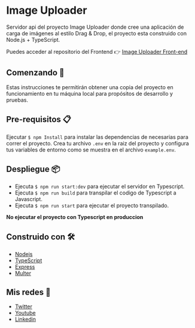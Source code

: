 # Image Uploader

Servidor api del proyecto Image Uploader donde cree una aplicación de carga de imágenes al estilo Drag & Drop, el proyecto esta construido con Node.js + TypeScript.

Puedes acceder al repositorio del Frontend 👉 [Image Uploader Front-end](https://github.com/thewuiz/imageUploader-api)

## Comenzando 🚀

Estas instrucciones te permitirán obtener una copia del proyecto en funcionamiento en tu máquina local para propósitos de desarrollo y pruebas.

## Pre-requisitos 📋

Ejecutar `$ npm Install` para instalar las dependencias de necesarias para correr el proyecto.
Crea tu archivo `.env` en la raiz del proyecto y configura tus variables de entorno como se muestra en el archivo `example.env`.

## Despliegue 📦

- Ejecuta `$ npm run start:dev` para ejecutar el servidor en Typescript.
- Ejecuta `$ npm run build` para transpilar el codigo de Typescript a Javascript.
- Ejecuta `$ npm run start` para ejecutar el proyecto transpilado.

**No ejecutar el proyecto con Typescript en produccion**

## Construido con 🛠️

- [Nodejs](https://nodejs.org/es/)
- [TypeScript](https://www.typescriptlang.org/)
- [Express](https://github.com/expressjs/express)
- [Multer](https://github.com/expressjs/multer#readme)

## Mis redes 📌

- [Twitter](https://twitter.com/Luisangellopz)
- [Youtube](https://www.youtube.com/channel/UCHJ1DFgxNFEiJ1QAUhKI5ng)
- [Linkedin](https://www.linkedin.com/in/luis-%C3%A1ngel-l%C3%B3pez-s%C3%A1nchez-325621203/)
